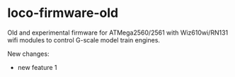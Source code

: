 loco-firmware-old
=================

Old and experimental firmware for ATMega2560/2561 with Wiz610wi/RN131 wifi modules to control G-scale model train engines.

New changes:
* new feature 1
